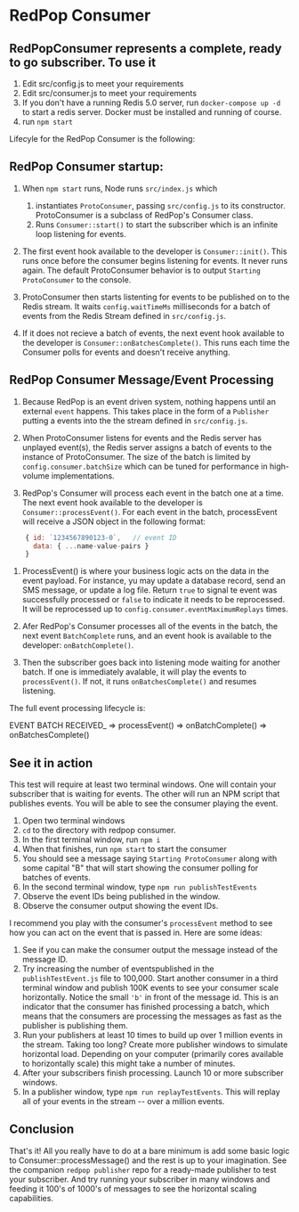 # RedPop Consumer

## RedPopConsumer represents a complete, ready to go subscriber. To use it

1. Edit src/config.js to meet your requirements
2. Edit src/consumer.js to meet your requirements
3. If you don't have a running Redis 5.0 server, run `docker-compose up -d` to start a redis server. Docker must be installed and running of course.
4. run `npm start`

Lifecyle for the RedPop Consumer is the following:

## RedPop Consumer startup:

1. When `npm start` runs, Node runs `src/index.js` which

   1. instantiates `ProtoConsumer`, passing `src/config.js` to its constructor. ProtoConsumer is a subclass of RedPop's Consumer class.
   2. Runs `Consumer::start()` to start the subscriber which is an infinite loop listening for events.

2. The first event hook available to the developer is `Consumer::init()`. This runs once before the consumer begins listening for events. It never runs again. The default ProtoConsumer behavior is to output `Starting ProtoConsumer` to the console.

3. ProtoConsumer then starts listenting for events to be published on to the Redis stream. It waits `config.waitTimeMs` milliseconds for a batch of events from the Redis Stream defined in `src/config.js`.

4. If it does not recieve a batch of events, the next event hook available to the developer is `Consumer::onBatchesComplete()`. This runs each time the Consumer polls for events and doesn't receive anything.

## RedPop Consumer Message/Event Processing

1. Because RedPop is an event driven system, nothing happens until an external `event` happens. This takes place in the form of a `Publisher` putting a events into the the stream defined in `src/config.js`.

2. When ProtoConsumer listens for events and the Redis server has unplayed event(s), the Redis server assigns a batch of events to the instance of ProtoConsumer. The size of the batch is limited by `config.consumer.batchSize` which can be tuned for performance in high-volume implementations.

3. RedPop's Consumer will process each event in the batch one at a time. The next event hook available to the developer is `Consumer::processEvent()`. For each event in the batch, processEvent will receive a JSON object in the following format:

```javascript
    { id: `1234567890123-0`,   // event ID
      data: { ...name-value-pairs }
    }
```

1. ProcessEvent() is where your business logic acts on the data in the event payload. For instance, yu may update a database record, send an SMS message, or update a log file. Return `true` to signal te event was successfully processed or `false` to indicate it needs to be reprocessed. It will be reprocessed up to `config.consumer.eventMaximumReplays` times.

2. Afer RedPop's Consumer processes all of the events in the batch, the next event `BatchComplete` runs, and an event hook is available to the developer: `onBatchComplete()`.

3. Then the subscriber goes back into listening mode waiting for another batch. If one is immediately avalable, it will play the events to `processEvent()`. If not, it runs `onBatchesComplete()` and resumes listening.

The full event processing lifecycle is:

EVENT BATCH RECEIVED\_ => processEvent() => onBatchComplete() => onBatchesComplete()

## See it in action

This test will require at least two terminal windows. One will contain your subscriber that is waiting for events. The other will run an NPM script that publishes events. You will be able to see the consumer playing the event.

1. Open two terminal windows
2. `cd` to the directory with redpop consumer.
3. In the first terminal window, run `npm i`
4. When that finishes, run `npm start` to start the consumer
5. You should see a message saying `Starting ProtoConsumer` along with some capital "B" that will start showing the consumer polling for batches of events.
6. In the second terminal window, type `npm run publishTestEvents`
7. Observe the event IDs being published in the window.
8. Observe the consumer output showing the event IDs.

I recommend you play with the consumer's `processEvent` method to see how you can act on the event that is passed in. Here are some ideas:

1. See if you can make the consumer output the message instead of the message ID.
2. Try increasing the number of eventspublished in the `publishTestEvent.js` file to 100,000. Start another consumer in a third terminal window and publish 100K events to see your consumer scale horizontally. Notice the small `'b'` in front of the message id. This is an indicator that the consumer has finished processing a batch, which means that the consumers are processing the messages as fast as the publisher is publishing them.
3. Run your publishers at least 10 times to build up over 1 million events in the stream. Taking too long? Create more publisher windows to simulate horizontal load. Depending on your computer (primarily cores available to horizontally scale) this might take a number of minutes.
4. After your subscribers finish processing. Launch 10 or more subscriber windows.
5. In a publisher window, type `npm run replayTestEvents`. This will replay all of your events in the stream -- over a million events.

## Conclusion

That's it! All you really have to do at a bare minimum is add some basic logic to Consumer::processMessage() and the rest is up to your imagination. See the companion `redpop publisher` repo for a ready-made publisher to test your subscriber. And try running your subscriber in many windows and feeding it 100's of 1000's of messages to see the horizontal scaling capabilities.

